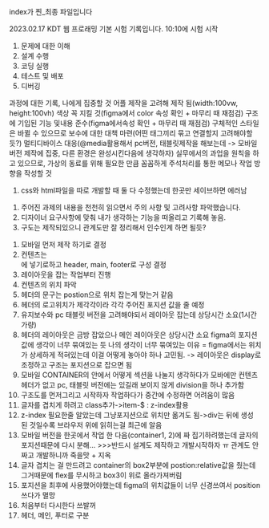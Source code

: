 index가 찐_최종 파일입니다


2023.02.17 
KDT 웹 프로래밍 기본 시험 기록입니다.
10:10에 시험 시작
1. 문제에 대한 이해
2. 설계 수행
3. 코딩 실행
4. 테스트 및 배포
5. 디버깅

과정에 대한 기록, 나에게 집중할 것
어플 제작을 고려해 제작 됨(width:100vw, height:100vh)
색상 꼭 지킬 것(figma에서 color 속성 확인 + 마무리 때 재점검)
구조에 기입된 기능 및내용 준수(figma에서속성 확인 + 마무리 때 재점검)
구체적인 스타일은 바뀔 수 있으므로 보수에 대한 대책 마련(어떤 태그끼리 묶고 연결할지 고려해야할듯?)
멀티디바이스 대응(@media활용해서 pc버전, 태블릿제작을 해보는데 -> 모바일 버전 제작에 집중, 다른 환경은
완성시킨다음에 생각하자)
실무에서의 과업을 원칙을 하고 있으므로, 가상의 동료를 위해 필요한 만큼 꼼꼼하게 주석처리를 통한 메모나 작업 방향을 작성할 것
<!-- 새로 알게된 것 -->
1. css와 html파일을 따로 개발할 때 둘 다 수정했는데 한곳만 세이브하면 에러남

<!-- 나의 개발 과정 요약 -->
1. 주어진 과제의 내용을 천천히 읽으면서 주의 사항 및 고려사항 파악했습니다.
2. 디자이너 요구사항에 맞춰 내가 생각하는 기능을 떠올리고 기록해 놓음.
3. 구도는 제작되있으니 관계도만 잘 정리해서 인수인계 하면 될듯?
<!-- 코딩 기록 -->
1. 모바일 먼저 제작 하기로 결정
2. 컨텐츠는 <main>에 넣기로하고 header, main, footer로 구성 결정
3. 레이아웃을 잡는 작업부터 진행
4. 컨텐츠의 위치 파악
5. 헤더의 문구는 postion으로 위치 잡는게 맞는거 같음
6. 헤더의 로고위치가 제각각이라 각각 주어진 포지션 값을 줄 예정
7. 유지보수와 pc 태블릿 버전을 고려해야되서 레이아웃 잡는데 상당시간 소요(1시간 가량)
8. 헤더의 레이아웃은 금방 잡았으나 메인 레이아웃은 상당시간 소요 figma의 포지션 값에 생각이 너무 묶여있는 듯
나의 생각이 너무 묶여있는 이유 =
figma에서는 위치가 상세하게 적혀있는데 이걸 어떻게 놓아야 하나 고민됨. -> 레이아웃은 display로 조정하고 구조는 포지션으로 잡으면 됨
9. 모바일 CONTAINER의 안에서 어떻게 섹션을 나눌지 생각하다가
모바에만 컨텐츠 헤더가 없고 pc, 태블릿 버전에는 있길래 보이지 않게 division을 하나 추가함
10. 구조도를 먼저그리고 시작하자
작업하다가 중간에 수정하면 어려움이 많음
11. 글자를 겹치게 하려고 class추가->item-$ : z-index활용
12. z-index 필요한줄 알았는데 그냥포지션으로 위치만 옮겨도 됨->div는 뒤에 생성 된 것일수록 브라우저 위에 읽히는걸 최근에 알음
13. 모바일 버전을 한곳에서 작업 한 다음(container1, 2)에
짜 집기하려했는데 글자의 포지션때문에 다시 분해... >>>반드시 설계도 제작하고 개발시작하자 ㅠ  관계도 안짜고 개발하니까 죽을맛 + 지옥
14. 글자 겹치는 걸 만드려고 container의 box2부분에 postion:relative값을 줬는데 그거때문에 flex를 무시하고 box3이 위로 올라가져버림 
15. 포지션을 최후에 사용했어야했는데 figma의 위치값들이 너무 신경쓰여서 position 쓰다가 멸망
16. 처음부터 다시한다 쓰발꺼
17. 헤더, 메인, 푸터로 구분

